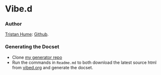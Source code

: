 Vibe.d
=======================

### Author
[Tristan Hume](http://thume.ca/): [Github](http://github.com/trishume).

### Generating the Docset

- Clone [my generator repo](https://github.com/trishume/d-vibed-docset)
- Run the commands in `Readme.md` to both download the latest source html from [vibed.org](http://vibed.org/api/) and generate the docset.
